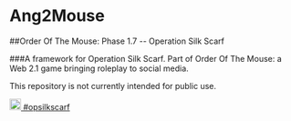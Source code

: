 # Ang2Mouse
##Order Of The Mouse: Phase 1.7 -- Operation Silk Scarf

###A framework for Operation Silk Scarf. Part of Order Of The Mouse: a Web 2.1 game bringing roleplay to social media.

This repository is not currently intended for public use.

<a href="https://twitter.com/OpSilkScarf">
  <img src="https://images.duckduckgo.com/iu/?u=https%3A%2F%2Fwww.obgyn.cam.ac.uk%2Ffiles%2F2014%2F10%2Ftwitter-icon-300x300.png&f=1" width="20" height="20" alt="OpSilkScarf Twitter Link" /> #opsilkscarf
</a>
